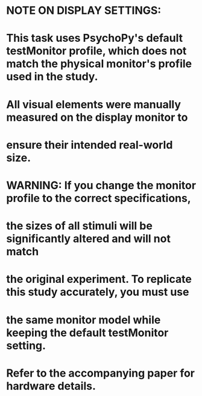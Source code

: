 # NOTE ON DISPLAY SETTINGS: 
# This task uses PsychoPy's default testMonitor profile, which does not match the physical monitor's profile used in the study. 
# All visual elements were manually measured on the display monitor to 
# ensure their intended real-world size.

# WARNING: If you change the monitor profile to the correct specifications, 
# the sizes of all stimuli will be significantly altered and will not match 
# the original experiment. To replicate this study accurately, you must use 
# the same monitor model while keeping the default testMonitor setting. 
# Refer to the accompanying paper for hardware details. 